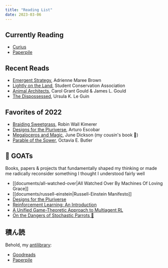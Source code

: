 ```yaml
---
title: "Reading List"
date: 2023-03-06
---
```

## Currently Reading
- [Curius](https://curius.app/myke-walton)
- [Paperpile](https://paperpile.com/shared/eYZgFI)

## Recent Reads
- [Emergent Strategy](https://www.akpress.org/emergentstrategy.html), Adrienne Maree Brown
- [Lightly on the Land](https://www.mountaineers.org/books/books/lightly-on-the-land-the-sca-trail-building-and-maintenance-manual-2nd-edition), Student Conservation Association
- [Animal Architects](https://www.publishersweekly.com/978-0-465-02782-8), Carol Grant Gould & James L. Gould
- [The Dispossessed](https://www.ursulakleguin.com/dispossessed), Ursula K. Le Guin

## Favorites of 2022
- [Braiding Sweetgrass](https://milkweed.org/book/braiding-sweetgrass), Robin Wall Kimerer
- [Designs for the Pluriverse](https://www.dukeupress.edu/designs-for-the-pluriverse), Arturo Escobar
- [Megaloceros and Magic](https://www.authorhouse.com/en/bookstore/bookdetails/847822-megaloceros-and-magic), June Dickson (my cousin's book 🎉)
- [Parable of the Sower](https://www.octaviabutler.com/parableseries), Octavia E. Butler

## 🐐 GOATs
Books, papers & projects that fundamentally shaped my thinking or made me radically reconsider something I thought I understood fairly well
- [[documents/all-watched-over|All Watched Over By Machines Of Loving Grace]]
- [[documents/russell-einstein|Russell-Einstein Manifesto]]
- [Designs for the Pluriverse](https://www.dukeupress.edu/designs-for-the-pluriverse)
- [Reinforcement Learning: An Introduction](http://www.incompleteideas.net/book/the-book-2nd.html)
- [A Unified Game-Theoretic Approach to Multiagent RL](https://proceedings.neurips.cc/paper/2017/hash/3323fe11e9595c09af38fe67567a9394-Abstract.html)
- [On the Dangers of Stochastic Parrots 🦜](https://dl.acm.org/doi/10.1145/3442188.3445922)

## 積ん読
Behold, my [antilibrary](https://nesslabs.com/antilibrary):
- [Goodreads](https://www.goodreads.com/review/list/127050485-michael-walton?shelf=to-read)
- [Paperpile](https://paperpile.com/shared/nBQ95P)